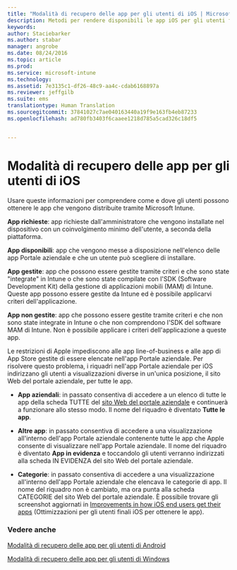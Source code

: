 ```yaml
---
title: "Modalità di recupero delle app per gli utenti di iOS | Microsoft Intune"
description: Metodi per rendere disponibili le app iOS per gli utenti finali
keywords: 
author: Staciebarker
ms.author: stabar
manager: angrobe
ms.date: 08/24/2016
ms.topic: article
ms.prod: 
ms.service: microsoft-intune
ms.technology: 
ms.assetid: 7e3135c1-df26-48c9-aa4c-cdab6168897a
ms.reviewer: jeffgilb
ms.suite: ems
translationtype: Human Translation
ms.sourcegitcommit: 37841027c7ae040163440a19f9e163fb4eb87233
ms.openlocfilehash: ad780fb3403f6caaee1218d785a5cad326c18df5


---
```



# Modalità di recupero delle app per gli utenti di iOS

Usare queste informazioni per comprendere come e dove gli utenti possono ottenere le app che vengono distribuite tramite Microsoft Intune.

**App richieste**: app richieste dall'amministratore che vengono installate nel dispositivo con un coinvolgimento minimo dell'utente, a seconda della piattaforma.

**App disponibili**: app che vengono messe a disposizione nell'elenco delle app Portale aziendale e che un utente può scegliere di installare.

**App gestite**: app che possono essere gestite tramite criteri e che sono state "integrate" in Intune o che sono state compilate con l'SDK (Software Development Kit) della gestione di applicazioni mobili (MAM) di Intune. Queste app possono essere gestite da Intune ed è possibile applicarvi criteri dell'applicazione.

**App non gestite**: app che possono essere gestite tramite criteri e che non sono state integrate in Intune o che non comprendono l'SDK del software MAM di Intune. Non è possibile applicare i criteri dell'applicazione a queste app.

Le restrizioni di Apple impediscono alle app line-of-business e alle app di App Store gestite di essere elencate nell'app Portale aziendale. Per risolvere questo problema, i riquadri nell'app Portale aziendale per iOS indirizzano gli utenti a visualizzazioni diverse in un'unica posizione, il sito Web del portale aziendale, per tutte le app.

- **App aziendali**: in passato consentiva di accedere a un elenco di tutte le app della scheda TUTTE del [sito Web del portale aziendale](http://portal.manage.microsoft.com) e continuerà a funzionare allo stesso modo. Il nome del riquadro è diventato **Tutte le app**.

- **Altre app**: in passato consentiva di accedere a una visualizzazione all'interno dell'app Portale aziendale contenente tutte le app che Apple consente di visualizzare nell'app Portale aziendale. Il nome del riquadro è diventato **App in evidenza** e toccandolo gli utenti verranno indirizzati alla scheda IN EVIDENZA del sito Web del portale aziendale.

-  **Categorie**: in passato consentiva di accedere a una visualizzazione all'interno dell'app Portale aziendale che elencava le categorie di app. Il nome del riquadro non è cambiato, ma ora punta alla scheda CATEGORIE del sito Web del portale aziendale.
È possibile trovare gli screenshot aggiornati in [Improvements in how iOS end users get their apps](https://gallery.technet.microsoft.com/Improvements-in-how-iOS-d1104186) (Ottimizzazioni per gli utenti finali iOS per ottenere le app).



### Vedere anche
[Modalità di recupero delle app per gli utenti di Android](how-your-android-users-get-their-apps.md)

[Modalità di recupero delle app per gli utenti di Windows](how-your-windows-users-get-their-apps.md)



<!--HONumber=Oct16_HO2-->



